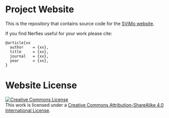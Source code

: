 # Project Website

This is the repository that contains source code for the [SViMo website](https://levondang.github.io/SViMo_project).

If you find Nerfies useful for your work please cite:
```
@article{xx
  author    = {xx},
  title     = {xx},
  journal   = {xx},
  year      = {xx},
}
```

# Website License
<a rel="license" href="http://creativecommons.org/licenses/by-sa/4.0/"><img alt="Creative Commons License" style="border-width:0" src="https://i.creativecommons.org/l/by-sa/4.0/88x31.png" /></a><br />This work is licensed under a <a rel="license" href="http://creativecommons.org/licenses/by-sa/4.0/">Creative Commons Attribution-ShareAlike 4.0 International License</a>.
